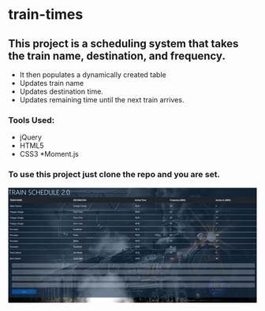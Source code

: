 # train-times
## This project is a scheduling system that takes the train name, destination, and frequency. 
* It then populates a dynamically created table 
* Updates train name 
* Updates destination time.
* Updates remaining time until the next train arrives.

### Tools Used: 
* jQuery 
* HTML5
* CSS3 
*Moment.js

### To use this project just clone the repo and you are set.
 
![alt text](https://github.com/erynjohn/train-times/blob/master/trainTime.JPG "Logo Title Text 1")
